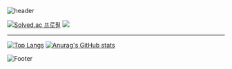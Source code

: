 <!--
**newbieman123/newbieman123** is a ✨ _special_ ✨ repository because its `README.md` (this file) appears on your GitHub profile.
Here are some ideas to get you started:
- 🔭 I’m currently working on ...
- 🌱 I’m currently learning ...
- 👯 I’m looking to collaborate on ...
- 🤔 I’m looking for help with ...
- 💬 Ask me about ...
- 📫 How to reach me: ...
- 😄 Pronouns: ...
- ⚡ Fun fact: ...
-->

![header](https://capsule-render.vercel.app/api?type=waving&color=76819C&height=200&section=header&text=My%20Profile&fontSize=90)


[![Solved.ac
프로필](http://mazassumnida.wtf/api/v2/generate_badge?boj=dbdbais)](https://solved.ac/dbdbais)  <img src="http://mazandi.herokuapp.com/api?handle=dbdbais&theme=cold"/>
***
[![Top Langs](https://github-readme-stats.vercel.app/api/top-langs/?username=newbieman123)](https://githuF4BBBBb.com/newbieman123/github-readme-stats) [![Anurag's GitHub stats](https://github-readme-stats.vercel.app/api?username=newbieman123)](https://github.com/newbieman123/github-readme-stats)

 
 ![Footer](https://capsule-render.vercel.app/api?type=waving&color=76819C&height=200&section=footer)

